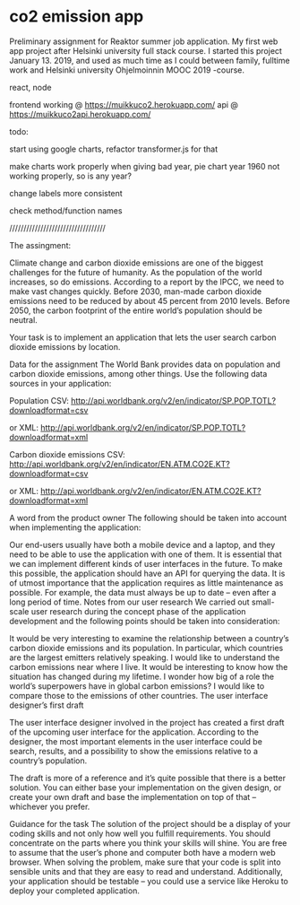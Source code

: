 # co2 emission app
Preliminary assignment for Reaktor summer job application.
My first web app project after Helsinki university full stack course.
I started this project January 13. 2019, and used as much time as I could between family, fulltime work and Helsinki university Ohjelmoinnin MOOC 2019 -course.

react, node 

frontend working @ https://muikkuco2.herokuapp.com/
api @ https://muikkuco2api.herokuapp.com/

todo:

start using google charts, refactor transformer.js for that

make charts work properly when giving bad year, pie chart year 1960 not working properly, so is any year?

change labels more consistent

check method/function names 

//////////////////////////////////

The assingment:

Climate change and carbon dioxide emissions are one of the biggest challenges for the future of humanity. As the population of the world increases, so do emissions. According to a report by the IPCC, we need to make vast changes quickly. Before 2030, man-made carbon dioxide emissions need to be reduced by about 45 percent from 2010 levels. Before 2050, the carbon footprint of the entire world’s population should be neutral.

Your task is to implement an application that lets the user search carbon dioxide emissions by location.

Data for the assignment
The World Bank provides data on population and carbon dioxide emissions, among other things. Use the following data sources in your application:

Population
CSV: http://api.worldbank.org/v2/en/indicator/SP.POP.TOTL?downloadformat=csv

or XML: http://api.worldbank.org/v2/en/indicator/SP.POP.TOTL?downloadformat=xml

Carbon dioxide emissions
CSV: http://api.worldbank.org/v2/en/indicator/EN.ATM.CO2E.KT?downloadformat=csv

or XML: http://api.worldbank.org/v2/en/indicator/EN.ATM.CO2E.KT?downloadformat=xml

A word from the product owner
The following should be taken into account when implementing the application:

Our end-users usually have both a mobile device and a laptop, and they need to be able to use the application with one of them.
It is essential that we can implement different kinds of user interfaces in the future. To make this possible, the application should have an API for querying the data.
It is of utmost importance that the application requires as little maintenance as possible. For example, the data must always be up to date – even after a long period of time.
Notes from our user research
We carried out small-scale user research during the concept phase of the application development and the following points should be taken into consideration:

It would be very interesting to examine the relationship between a country’s carbon dioxide emissions and its population. In particular, which countries are the largest emitters relatively speaking.
I would like to understand the carbon emissions near where I live. It would be interesting to know how the situation has changed during my lifetime.
I wonder how big of a role the world’s superpowers have in global carbon emissions? I would like to compare those to the emissions of other countries.
The user interface designer’s first draft


The user interface designer involved in the project has created a first draft of the upcoming user interface for the application. According to the designer, the most important elements in the user interface could be search, results, and a possibility to show the emissions relative to a country’s population.

The draft is more of a reference and it’s quite possible that there is a better solution. You can either base your implementation on the given design, or create your own draft and base the implementation on top of that – whichever you prefer.

Guidance for the task
The solution of the project should be a display of your coding skills and not only how well you fulfill requirements. You should concentrate on the parts where you think your skills will shine.
You are free to assume that the user’s phone and computer both have a modern web browser.
When solving the problem, make sure that your code is split into sensible units and that they are easy to read and understand.
Additionally, your application should be testable – you could use a service like Heroku to deploy your completed application.
